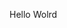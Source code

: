 Hello Wolrd





















































































































































































































































































































































































































































































































































































































































































































































































































































































































































































































































































































































































































































































































































































































































































































































































































































































































































































































































































































































































































































































































































































































































































































































































































































































































































































































































































































